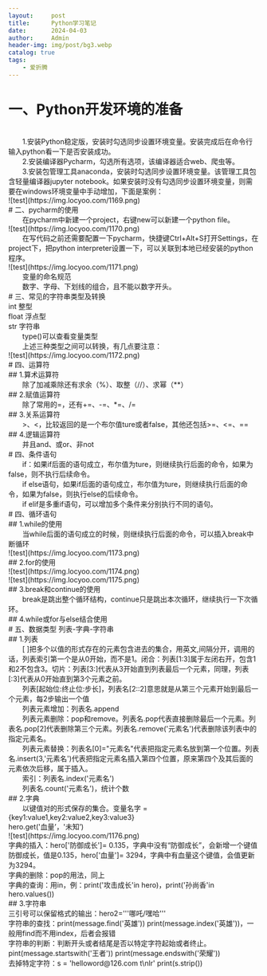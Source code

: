 ```yaml
---
layout:     post
title:      Python学习笔记
date:       2024-04-03
author:     Admin
header-img: img/post/bg3.webp
catalog: true
tags:
    - 爱折腾
---
```

# 一、Python开发环境的准备
<br>
&emsp;&emsp;1.安装Python稳定版，安装时勾选同步设置环境变量。安装完成后在命令行输入python看一下是否安装成功。
<br>
&emsp;&emsp;2.安装编译器Pycharm，勾选所有选项，该编译器适合web、爬虫等。
<br>
&emsp;&emsp;3.安装包管理工具anaconda，安装时勾选同步设置环境变量。该管理工具包含轻量编译器jupyter notebook。如果安装时没有勾选同步设置环境变量，则需要在windows环境变量中手动增加，下面是案例：
<br>
![test](https://img.locyoo.com/1169.png)
<br>
# 二、pycharm的使用
<br>
&emsp;&emsp;在pycharm中新建一个project，右键new可以新建一个python file。
<br>
![test](https://img.locyoo.com/1170.png)
<br>
&emsp;&emsp;在写代码之前还需要配置一下pycharm，快捷键Ctrl+Alt+S打开Settings，在project下，把python interpreter设置一下，可以关联到本地已经安装的python程序。
<br>
![test](https://img.locyoo.com/1171.png)
<br>
&emsp;&emsp;变量的命名规范
<br>
&emsp;&emsp;数字、字母、下划线的组合，且不能以数字开头。
<br>
# 三、常见的字符串类型及转换
<br>
int 整型
<br>
float 浮点型
<br>
str 字符串
<br>
&emsp;&emsp;type()可以查看变量类型
<br>
&emsp;&emsp;上述三种类型之间可以转换，有几点要注意：
<br>
![test](https://img.locyoo.com/1172.png)
<br>
# 四、运算符
<br>
## 1.算术运算符
<br>
&emsp;&emsp;除了加减乘除还有求余（%）、取整（//）、求幂（**）
<br>
## 2.赋值运算符
<br>
&emsp;&emsp;除了常用的=，还有+=、-=、*=、/=
<br>
## 3.关系运算符
<br>
&emsp;&emsp;>、<，比较返回的是一个布尔值ture或者false，其他还包括>=、<=、==
<br>
## 4.逻辑运算符
<br>
&emsp;&emsp;并且and、或or、非not
<br>
# 四、条件语句
<br>
&emsp;&emsp;if：如果if后面的语句成立，布尔值为ture，则继续执行后面的命令，如果为false，则不执行后续命令。
<br>
&emsp;&emsp;if else语句，如果if后面的语句成立，布尔值为ture，则继续执行后面的命令，如果为false，则执行else的后续命令。
<br>
&emsp;&emsp;if elif是多重if语句，可以增加多个条件来分别执行不同的语句。
<br>
# 四、循环语句
<br>
## 1.while的使用
<br>
&emsp;&emsp;当while后面的语句成立的时候，则继续执行后面的命令，可以插入break中断循环
<br>
![test](https://img.locyoo.com/1173.png)
<br>
## 2.for的使用
<br>
![test](https://img.locyoo.com/1174.png)
<br>
![test](https://img.locyoo.com/1175.png)
<br>
## 3.break和continue的使用
<br>
&emsp;&emsp;break是跳出整个循环结构，continue只是跳出本次循环，继续执行一下次循环。
<br>
## 4.while或for与else结合使用
<br>
# 五、数据类型 列表-字典-字符串
<br>
## 1.列表
<br>
&emsp;&emsp;[ ]把多个以值的形式存在的元素包含进去的集合，用英文,间隔分开，调用的话，列表索引第一个是从0开始，而不是1。闭合：列表[1:3]属于左闭右开，包含1和2不包含3。切片：列表[3:]代表从3开始直到列表最后一个元素，同理，列表[:3]代表从0开始直到第3个元素之前。
<br>
&emsp;&emsp;列表[起始位:终止位:步长]，列表名[2::2]意思就是从第三个元素开始到最后一个元素，每2步输出一个值
<br>
&emsp;&emsp;列表元素增加：列表名.append
<br>
&emsp;&emsp;列表元素删除：pop和remove。列表名.pop代表直接删除最后一个元素。列表名.pop[2]代表删除第三个元素。列表名.remove('元素名')代表删除该列表中的指定元素名。
<br>
&emsp;&emsp;列表元素替换：列表名[0]="元素名"代表把指定元素名放到第一个位置。列表名.insert(3,'元素名')代表把指定元素名插入第四个位置，原来第四个及其后面的元素依次后移，属于插入。
<br>
&emsp;&emsp;索引：列表名.index('元素名')
<br>
&emsp;&emsp;列表名.count('元素名')，统计个数
<br>
##  2.字典
<br>
&emsp;&emsp;以键值对的形式保存的集合。变量名字 = {key1:value1,key2:value2,key3:value3}
<br>
hero.get('血量’，'未知’)
<br>
![test](https://img.locyoo.com/1176.png)
<br>
字典的插入：hero['防御成长']= 0.135，字典中没有“防御成长”，会新增一个键值防御成长，值是0.135，hero['血量']= 3294，字典中有血量这个键值，会值更新为3294。
<br>
字典的删除：pop的用法，同上
<br>
字典的查询：用in，例：print('攻击成长'in hero)，print('孙尚香'in hero.values())
<br>
## 3.字符串
<br>
三引号可以保留格式的输出：hero2='''哪吒/嘿哈'''
<br>
字符串的查找：print(message.find('英雄')) print(message.index('英雄'))，一般用find而不用index，后者会报错
<br>
字符串的判断：判断开头或者结尾是否以特定字符起始或者终止。pint(message.startswith('王者')) print(message.endswith('荣耀'))
<br>
去掉特定字符：s = 'helloword@126.com t\nlr'  print(s.strip())
<br>